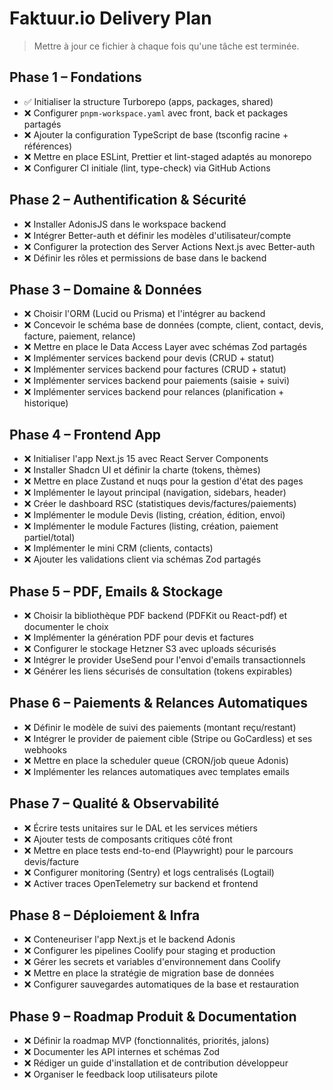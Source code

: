 # Faktuur.io Delivery Plan

> Mettre à jour ce fichier à chaque fois qu'une tâche est terminée.

## Phase 1 – Fondations

- ✅ Initialiser la structure Turborepo (apps, packages, shared)
- ❌ Configurer `pnpm-workspace.yaml` avec front, back et packages partagés
- ❌ Ajouter la configuration TypeScript de base (tsconfig racine + références)
- ❌ Mettre en place ESLint, Prettier et lint-staged adaptés au monorepo
- ❌ Configurer CI initiale (lint, type-check) via GitHub Actions

## Phase 2 – Authentification & Sécurité

- ❌ Installer AdonisJS dans le workspace backend
- ❌ Intégrer Better-auth et définir les modèles d'utilisateur/compte
- ❌ Configurer la protection des Server Actions Next.js avec Better-auth
- ❌ Définir les rôles et permissions de base dans le backend

## Phase 3 – Domaine & Données

- ❌ Choisir l'ORM (Lucid ou Prisma) et l'intégrer au backend
- ❌ Concevoir le schéma base de données (compte, client, contact, devis, facture, paiement, relance)
- ❌ Mettre en place le Data Access Layer avec schémas Zod partagés
- ❌ Implémenter services backend pour devis (CRUD + statut)
- ❌ Implémenter services backend pour factures (CRUD + statut)
- ❌ Implémenter services backend pour paiements (saisie + suivi)
- ❌ Implémenter services backend pour relances (planification + historique)

## Phase 4 – Frontend App

- ❌ Initialiser l'app Next.js 15 avec React Server Components
- ❌ Installer Shadcn UI et définir la charte (tokens, thèmes)
- ❌ Mettre en place Zustand et nuqs pour la gestion d'état des pages
- ❌ Implémenter le layout principal (navigation, sidebars, header)
- ❌ Créer le dashboard RSC (statistiques devis/factures/paiements)
- ❌ Implémenter le module Devis (listing, création, édition, envoi)
- ❌ Implémenter le module Factures (listing, création, paiement partiel/total)
- ❌ Implémenter le mini CRM (clients, contacts)
- ❌ Ajouter les validations client via schémas Zod partagés

## Phase 5 – PDF, Emails & Stockage

- ❌ Choisir la bibliothèque PDF backend (PDFKit ou React-pdf) et documenter le choix
- ❌ Implémenter la génération PDF pour devis et factures
- ❌ Configurer le stockage Hetzner S3 avec uploads sécurisés
- ❌ Intégrer le provider UseSend pour l'envoi d'emails transactionnels
- ❌ Générer les liens sécurisés de consultation (tokens expirables)

## Phase 6 – Paiements & Relances Automatiques

- ❌ Définir le modèle de suivi des paiements (montant reçu/restant)
- ❌ Intégrer le provider de paiement cible (Stripe ou GoCardless) et ses webhooks
- ❌ Mettre en place la scheduler queue (CRON/job queue Adonis)
- ❌ Implémenter les relances automatiques avec templates emails

## Phase 7 – Qualité & Observabilité

- ❌ Écrire tests unitaires sur le DAL et les services métiers
- ❌ Ajouter tests de composants critiques côté front
- ❌ Mettre en place tests end-to-end (Playwright) pour le parcours devis/facture
- ❌ Configurer monitoring (Sentry) et logs centralisés (Logtail)
- ❌ Activer traces OpenTelemetry sur backend et frontend

## Phase 8 – Déploiement & Infra

- ❌ Conteneuriser l'app Next.js et le backend Adonis
- ❌ Configurer les pipelines Coolify pour staging et production
- ❌ Gérer les secrets et variables d'environnement dans Coolify
- ❌ Mettre en place la stratégie de migration base de données
- ❌ Configurer sauvegardes automatiques de la base et restauration

## Phase 9 – Roadmap Produit & Documentation

- ❌ Définir la roadmap MVP (fonctionnalités, priorités, jalons)
- ❌ Documenter les API internes et schémas Zod
- ❌ Rédiger un guide d'installation et de contribution développeur
- ❌ Organiser le feedback loop utilisateurs pilote
